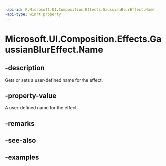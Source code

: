 ```yaml
---
-api-id: P:Microsoft.UI.Composition.Effects.GaussianBlurEffect.Name
-api-type: winrt property
---
```


<!-- Property syntax.
public string Name { get;  set; }
-->

# Microsoft.UI.Composition.Effects.GaussianBlurEffect.Name

## -description
Gets or sets a user-defined name for the effect.

## -property-value
A user-defined name for the effect.

## -remarks

## -see-also

## -examples

